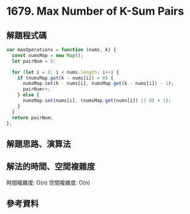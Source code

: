 # 1679. Max Number of K-Sum Pairs

## 解題程式碼

```javascript
var maxOperations = function (nums, k) {
  const numsMap = new Map();
  let pairNum = 0;

  for (let i = 0; i < nums.length; i++) {
    if (numsMap.get(k - nums[i]) > 0) {
      numsMap.set(k - nums[i], numsMap.get(k - nums[i]) - 1);
      pairNum++;
    } else {
      numsMap.set(nums[i], (numsMap.get(nums[i]) || 0) + 1);
    }
  }
  return pairNum;
};
```

## 解題思路、演算法

## 解法的時間、空間複雜度

時間複雜度: O(n)
空間複雜度: O(n)

## 參考資料
